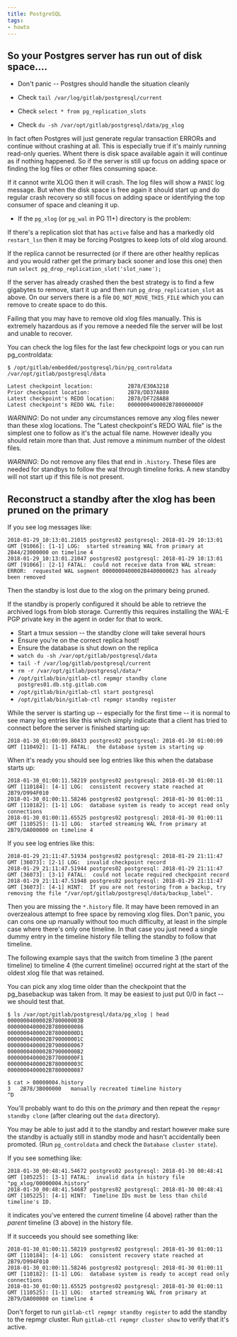 ```yaml
---
title: PostgreSQL
tags:
- howto
---
```



## So your Postgres server has run out of disk space....

* Don't panic -- Postgres should handle the situation cleanly

* Check `tail /var/log/gitlab/postgresql/current`
* Check `select * from pg_replication_slots`
* Check `du -sh /var/opt/gitlab/postgresql/data/pg_xlog`

In fact often Postgres will just generate regular transaction ERRORs
and continue without crashing at all. This is especially true if it's
mainly running read-only queries. Whent there is disk space available
again it will continue as if nothing happened. So if the server is
still up focus on adding space or finding the log files or other files
consuming space.

If it cannot write XLOG then it will crash. The log files will show a
`PANIC` log message.  But when the disk space is free again it should
start up and do regular crash recovery so still focus on adding space
or identifying the top consumer of space and cleaning it up.

* If the `pg_xlog` (or `pg_wal` in PG 11+) directory is the problem:

If there's a replication slot that has `active` false and has a
markedly old `restart_lsn` then it may be forcing Postgres to keep
lots of old xlog around.

If the replica cannot be resurrected (or if there are other healthy
replicas and you would rather get the primary back sooner and lose
this one) then run `select pg_drop_replication_slot('slot_name');`

If the server has already crashed then the best strategy is to find a
few gigabytes to remove, start it up and then run
`pg_drop_replication_slot` as above. On our servers there is a file
`DO_NOT_MOVE_THIS_FILE` which you can remove to create space to do
this.

Failing that you may have to remove old xlog files manually. This is
extremely hazardous as if you remove a needed file the server will be
lost and unable to recover.

You can check the log files for the last few checkpoint logs or you
can run pg_controldata:

```
$ /opt/gitlab/embedded/postgresql/bin/pg_controldata /var/opt/gitlab/postgresql/data

Latest checkpoint location:           2B78/E30A3218
Prior checkpoint location:            2B78/DD37A880
Latest checkpoint's REDO location:    2B78/DF728AB8
Latest checkpoint's REDO WAL file:    0000000400002B78000000DF
```

*WARNING*: Do not under any circumstances remove any xlog files newer
than these xlog locations. The "Latest checkpoint's REDO WAL file" is
the simplest one to follow as it's the actual file name. However
ideally you should retain more than that. Just remove a minimum number
of the oldest files.

*WARNING*: Do not remove any files that end in `.history`. These files
are needed for standbys to follow the wal through timeline forks. A
new standby will not start up if this file is not present.

## Reconstruct a standby after the xlog has been pruned on the primary

If you see log messages like:

```
2018-01-29_10:13:01.21015 postgres02 postgresql: 2018-01-29 10:13:01 GMT [91066]: [1-1] LOG:  started streaming WAL from primary at 2B44/23000000 on timeline 4
2018-01-29_10:13:01.21047 postgres02 postgresql: 2018-01-29 10:13:01 GMT [91066]: [2-1] FATAL:  could not receive data from WAL stream: ERROR:  requested WAL segment 0000000400002B4400000023 has already been removed
```

Then the standby is lost due to the xlog on the primary being
pruned.

If the standby is properly configured it should be able to retrieve
the archived logs from blob storage. Currently this requires
installing the WAL-E PGP private key in the agent in order for that to
work.

* Start a tmux session -- the standby clone will take several hours
* Ensure you're on the correct replica host!
* Ensure the database is shut down on the replica
* `watch du -sh /var/opt/gitlab/postgresql/data`
* `tail -f /var/log/gitlab/postgresql/current `
* `rm -r /var/opt/gitlab/postgresql/data/*`
* `/opt/gitlab/bin/gitlab-ctl repmgr standby clone postgres01.db.stg.gitlab.com`
* `/opt/gitlab/bin/gitlab-ctl start postgresql`
* `/opt/gitlab/bin/gitlab-ctl repmgr standby register`

While the server is starting up -- especially for the first time -- it
is normal to see many log entries like this which simply indicate that
a client has tried to connect before the server is finished starting
up:

```
2018-01-30_01:00:09.80433 postgres02 postgresql: 2018-01-30 01:00:09 GMT [110492]: [1-1] FATAL:  the database system is starting up
```

When it's ready you should see log entries like this when the database starts up:

```
2018-01-30_01:00:11.58219 postgres02 postgresql: 2018-01-30 01:00:11 GMT [110184]: [4-1] LOG:  consistent recovery state reached at 2B79/D994F010
2018-01-30_01:00:11.58246 postgres02 postgresql: 2018-01-30 01:00:11 GMT [110182]: [1-1] LOG:  database system is ready to accept read only connections
2018-01-30_01:00:11.65525 postgres02 postgresql: 2018-01-30 01:00:11 GMT [110525]: [1-1] LOG:  started streaming WAL from primary at 2B79/DA000000 on timeline 4
```

If you see log entries like this:

```
2018-01-29_21:11:47.51934 postgres02 postgresql: 2018-01-29 21:11:47 GMT [36073]: [2-1] LOG:  invalid checkpoint record
2018-01-29_21:11:47.51944 postgres02 postgresql: 2018-01-29 21:11:47 GMT [36073]: [3-1] FATAL:  could not locate required checkpoint record
2018-01-29_21:11:47.51948 postgres02 postgresql: 2018-01-29 21:11:47 GMT [36073]: [4-1] HINT:  If you are not restoring from a backup, try removing the file "/var/opt/gitlab/postgresql/data/backup_label".
```

Then you are missing the `*.history` file. It may have been removed in
an overzealous attempt to free space by removing xlog files. Don't
panic, you can cons one up manually without too much difficulty, at
least in the simple case where there's only one timeline. In that case
you just need a single dummy entry in the timeline history file
telling the standby to follow that timeline.

The following example says that the switch from timeline 3 (the parent
timeline) to timeline 4 (the current timeline) occurred right at the
start of the oldest xlog file that was retained.

You can pick any xlog time older than the checkpoint that the
pg_basebackup was taken from. It may be easiest to just put 0/0 in
fact -- we should test that.

```
$ ls /var/opt/gitlab/postgresql/data/pg_xlog | head
0000000400002B780000003B
0000000400002B7800000086
0000000400002B78000000D1
0000000400002B790000001C
0000000400002B7900000067
0000000400002B79000000B2
0000000400002B77000000F1
0000000400002B780000003C
0000000400002B7800000087

$ cat > 00000004.history
3   2B78/3B000000   manually recreated timeline history
^D
```

You'll probably want to do this on the *primary* and then repeat the
`repmgr standby clone` (after clearing out the `data` directory).

You may be able to just add it to the standby and restart however make
sure the standby is actually still in standby mode and hasn't
accidentally been promoted. (Run `pg_controldata` and check the
`Database cluster state`).

If you see something like:

```
2018-01-30_00:48:41.54672 postgres02 postgresql: 2018-01-30 00:48:41 GMT [105225]: [3-1] FATAL:  invalid data in history file "pg_xlog/00000004.history"
2018-01-30_00:48:41.54687 postgres02 postgresql: 2018-01-30 00:48:41 GMT [105225]: [4-1] HINT:  Timeline IDs must be less than child timeline's ID.
```

it indicates you've entered the *current* timeline (4 above) rather than the
*parent* timeline (3 above) in the history file.


If it succeeds you should see something like:

```
2018-01-30_01:00:11.58219 postgres02 postgresql: 2018-01-30 01:00:11 GMT [110184]: [4-1] LOG:  consistent recovery state reached at 2B79/D994F010
2018-01-30_01:00:11.58246 postgres02 postgresql: 2018-01-30 01:00:11 GMT [110182]: [1-1] LOG:  database system is ready to accept read only connections
2018-01-30_01:00:11.65525 postgres02 postgresql: 2018-01-30 01:00:11 GMT [110525]: [1-1] LOG:  started streaming WAL from primary at 2B79/DA000000 on timeline 4
```

Don't forget to run `gitlab-ctl repmgr standby register` to add the
standby to the repmgr cluster. Run `gitlab-ctl repmgr cluster show` to
verify that it's active.
